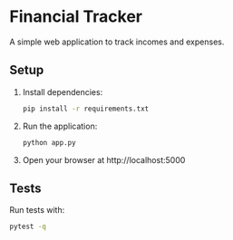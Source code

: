 # Financial Tracker

A simple web application to track incomes and expenses.

## Setup

1. Install dependencies:
   ```bash
   pip install -r requirements.txt
   ```
2. Run the application:
   ```bash
   python app.py
   ```
3. Open your browser at http://localhost:5000

## Tests

Run tests with:
```bash
pytest -q
```
